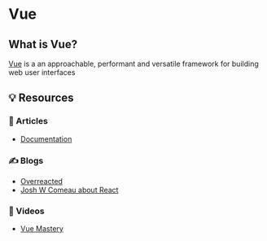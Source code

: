 # Vue

## What is Vue?

[Vue](https://vuejs.org/) is a an approachable, performant and versatile framework for building web user interfaces

## 💡 Resources

### 📜 Articles

- [Documentation](https://vuejs.org/guide/introduction.html)

### ✍️ Blogs

- [Overreacted](https://overreacted.io/)
- [Josh W Comeau about React](https://www.joshwcomeau.com/tutorials/react/)

### 🎥 Videos

- [Vue Mastery](https://www.vuemastery.com/)
